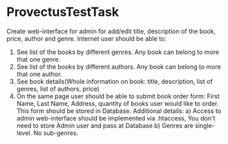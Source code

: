 # ProvectusTestTask
Сreate web-interface for admin for add/edit title, description of the book, price, author and genre.
Internet user should be able to:
1) See list of the books by different genres. Any book can belong to more that one genre.
2) See list of the books by different authors. Any book can belong to more that one author.
3) See book details(Whole information on book: title, description, list of genres, list of authors, price)
4) On the same page user should be able to submit book order form: First Name, Last Name, Address, quantity of books user would like to order. This form should be stored in Database.
Additional details:
a) Access to admin web-interface should be implemented via .htaccess, You don't need to store Admin user and pass at Database
b) Genres are single-level. No sub-genres.
